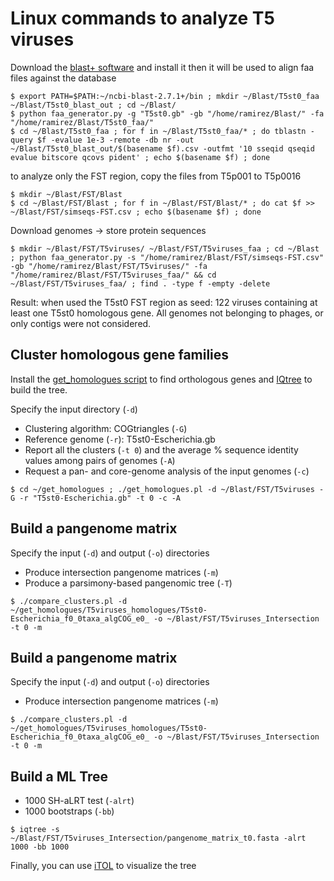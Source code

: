 # Linux commands to analyze T5 viruses
Download the [blast+ software](https://blast.ncbi.nlm.nih.gov/Blast.cgi?CMD=Web&PAGE_TYPE=BlastDocs&DOC_TYPE=Download) and install it
then it will be used to align faa files against the database
```
$ export PATH=$PATH:~/ncbi-blast-2.7.1+/bin ; mkdir ~/Blast/T5st0_faa ~/Blast/T5st0_blast_out ; cd ~/Blast/
$ python faa_generator.py -g "T5st0.gb" -gb "/home/ramirez/Blast/" -fa "/home/ramirez/Blast/T5st0_faa/"
$ cd ~/Blast/T5st0_faa ; for f in ~/Blast/T5st0_faa/* ; do tblastn -query $f -evalue 1e-3 -remote -db nr -out ~/Blast/T5st0_blast_out/$(basename $f).csv -outfmt '10 sseqid qseqid evalue bitscore qcovs pident' ; echo $(basename $f) ; done
```

to analyze only the FST region, copy the files from T5p001 to T5p0016
```
$ mkdir ~/Blast/FST/Blast 
$ cd ~/Blast/FST/Blast ; for f in ~/Blast/FST/Blast/* ; do cat $f >> ~/Blast/FST/simseqs-FST.csv ; echo $(basename $f) ; done
```

Download genomes -> store protein sequences
```
$ mkdir ~/Blast/FST/T5viruses/ ~/Blast/FST/T5viruses_faa ; cd ~/Blast ; python faa_generator.py -s "/home/ramirez/Blast/FST/simseqs-FST.csv" -gb "/home/ramirez/Blast/FST/T5viruses/" -fa "/home/ramirez/Blast/FST/T5viruses_faa/" && cd ~/Blast/FST/T5viruses_faa/ ; find . -type f -empty -delete
```
Result: when used the T5st0 FST region as seed: 122 viruses containing at least one T5st0 homologous gene.
All genomes not belonging to phages, or only contigs were not considered. 

## Cluster homologous gene families
Install the [get_homologues script](https://github.com/eead-csic-compbio/get_homologues/) to find orthologous genes 
and [IQtree](http://www.iqtree.org/) to build the tree.

Specify the input directory (`-d`)
- Clustering algorithm: COGtriangles (`-G`)
- Reference genome (`-r`): T5st0-Escherichia.gb
- Report all the clusters (`-t 0`) and the average % sequence identity values among pairs of genomes (`-A`)
- Request a pan- and core-genome analysis of the input genomes (`-c`)
```
$ cd ~/get_homologues ; ./get_homologues.pl -d ~/Blast/FST/T5viruses -G -r "T5st0-Escherichia.gb" -t 0 -c -A
```

## Build a pangenome matrix
Specify the input (`-d`) and output (`-o`) directories
- Produce intersection pangenome matrices (`-m`)
- Produce a parsimony-based pangenomic tree (`-T`)
```
$ ./compare_clusters.pl -d ~/get_homologues/T5viruses_homologues/T5st0-Escherichia_f0_0taxa_algCOG_e0_ -o ~/Blast/FST/T5viruses_Intersection -t 0 -m  
```
## Build a pangenome matrix
Specify the input (`-d`) and output (`-o`) directories
- Produce intersection pangenome matrices (`-m`)
```
$ ./compare_clusters.pl -d ~/get_homologues/T5viruses_homologues/T5st0-Escherichia_f0_0taxa_algCOG_e0_ -o ~/Blast/FST/T5viruses_Intersection -t 0 -m
```
## Build a ML Tree
- 1000 SH-aLRT test (`-alrt`) 
- 1000 bootstraps (`-bb`)
```
$ iqtree -s ~/Blast/FST/T5viruses_Intersection/pangenome_matrix_t0.fasta -alrt 1000 -bb 1000 
```
Finally, you can use [iTOL](https://itol.embl.de/) to visualize the tree
